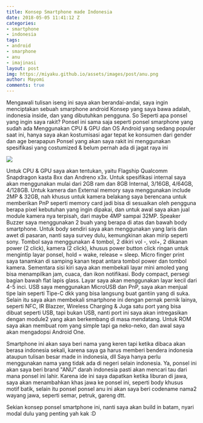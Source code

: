 ```yaml
---
title: Konsep Smartphone made Indonesia
date: 2018-05-05 11:41:12 Z
categories:
- smartphone
- indonesia
tags:
- android
- smarphone
- anu
- imajinasi
layout: post
img: https://miyaku.github.io/assets/images/post/anu.png
author: Mayomi
comments: true
---
```


Mengawali tulisan iseng ini saya akan berandai-andai, saya ingin menciptakan sebuah smarphone android 
Konsep yang saya bawa adalah, indonesia inside, dan yang dibutuhkan pengguna. So
Seperti apa ponsel yang ingin saya rakit? Ponsel ini sama saja seperti ponsel smarphone yang sudah ada
Menggunakan CPU & GPU dan OS Android yang sedang populer saat ini, hanya saya akan kostumisasi agar tepat ke konsumen dari gender dan age berapapun
Ponsel yang akan saya rakit ini menggunakan spesifikasi yang costumized & belum pernah ada di jagat raya ini

<a href="https://miyaku.github.io/assets/dsg/anu.pdf"><img src="https://miyaku.github.io/assets/images/post/anu.png"></a>

Untuk CPU & GPU saya akan tentukan, yaitu Flagship Qualcomm Snapdragon kasta 8xx dan Andreno x3x.
Untuk spesifikasi internal saya akan menggunakan mulai dari 2GB ram dan 8GB Internal, 3/16GB, 4/64GB, 4/128GB.
Untuk kamera dan External memory saya menggunakan include 2MP & 32GB, nah khusus untuk kamera belakang saya berencana untuk memberikan PnP seperti memory card
jadi bisa di sesuaikan oleh pengguna berapa pixel kebutuhan yang ingin dipakai, dan untuk awal saya akan jual module kamera nya terpisah, dari maybe 4MP sampai 32MP.
Speaker Buzzer saya menggunakan 2 buah yang berapa di atas dan bawah body smartphone.
Untuk body sendiri saya akan menggunakan yang laris dan awet di pasaran, nanti saya survey dulu, kemungkinan akan mirip seperti sony.
Tombol saya menggunakan 4 tombol, 2 dikiri vol -, vol+, 2 dikanan power (2 click), kamera (2 click), khusus power button click ringan untuk mengintip layar ponsel, hold = wake, release = sleep.
Micro finger print saya tanamkan di samping kanan tepat antara tombol power dan tombol kamera. 
Sementara sisi kiri saya akan membekali layar mini amoled yang bisa menampilkan jam, cuaca, dan ikon notifikasi.
Body compact, persegi bagian bawah flat lapis glass.
Layar saya akan menggunakan layar kecil dari 4-5 inci.
USB saya menggunakan MicroUSB dan PnP, saya akan menjual tipe lain seperti Tipe-C dkk yang bisa langsung buat gantiin yang di suka.
Selain itu saya akan membekali smartphone ini dengan pernak pernik lainya, seperti NFC, IR Blazzer, Wireless Charging & Juga satu port yang bisa dibuat seperti USB, tapi bukan USB, nanti port ini saya akan intregasikan dengan module2 yang akan berkembang di masa mendatang.
Untuk ROM saya akan membuat rom yang simple tapi ga neko-neko, dan awal saya akan mengadopsi Android One.

Smartphone ini akan saya beri nama yang keren tapi ketika dibaca akan berasa indonesia sekali, karena saya ga harus memberi bendera indonesia ataupun tulisan besar made in indonesia, dll
Saya hanya perlu menggunakan nama yang tidak ada di negeri selain indonesia. Ya, ponsel ini akan saya beri brand "ANU" darah indonesia pasti akan mencari tau dari mana ponsel ini lahir.
Karena ide ini saya dapatkan ketika liburan di jawa, saya akan menambahkan khas jawa ke ponsel ini, seperti body khusus motif batik, selain itu ponsel ponsel anu ini akan saya beri codename nama2 wayang jawa, seperti semar, petruk, gareng dtt.

Sekian konsep ponsel smartphone ini, nanti saya akan build in batam, nyari modal dulu yang penting yah kak :D



